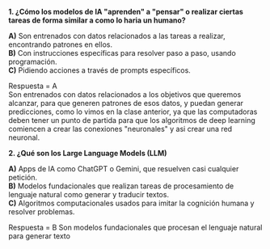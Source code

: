 **1. ¿Cómo los modelos de IA "aprenden" a "pensar" o realizar ciertas tareas de forma similar a como lo haria un humano?**

**A)** Son entrenados con datos relacionados a las tareas a realizar, encontrando patrones en ellos.  
**B)** Con instrucciones específicas para resolver paso a paso, usando programación.  
**C)** Pidiendo acciones a través de prompts específicos.  

Respuesta = A  
Son entrenados con datos relacionados a los objetivos que queremos alcanzar, para que generen patrones de esos datos, y puedan generar predicciones, como lo vimos en la clase anterior, ya que las computadoras deben tener un punto de partida para que los algoritmos de deep learning comiencen a crear las conexiones "neuronales" y asi crear una red neuronal.

**2. ¿Qué son los Large Language Models (LLM)**

**A)** Apps de IA como ChatGPT o Gemini, que resuelven casi cualquier petición.  
**B)** Modelos fundacionales que realizan tareas de procesamiento de lenguaje natural como generar y traducir textos.  
**C)** Algoritmos computacionales usados para imitar la cognición humana y resolver problemas.

Respuesta = B
Son modelos fundacionales que procesan el lenguaje natural para generar texto

